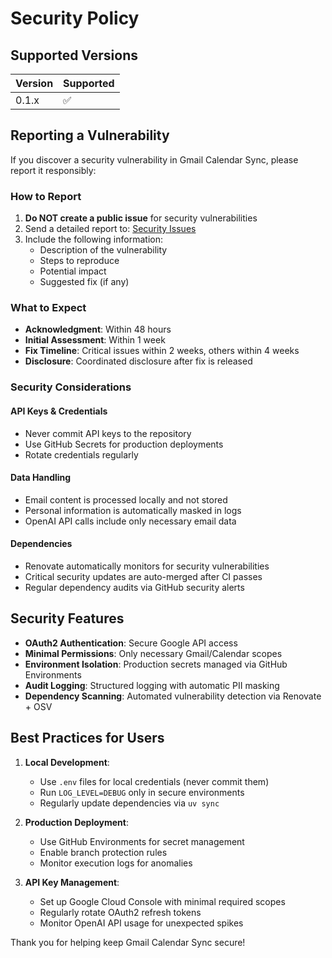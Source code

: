 # Security Policy

## Supported Versions

| Version | Supported          |
| ------- | ------------------ |
| 0.1.x   | :white_check_mark: |

## Reporting a Vulnerability

If you discover a security vulnerability in Gmail Calendar Sync, please report it responsibly:

### How to Report

1. **Do NOT create a public issue** for security vulnerabilities
2. Send a detailed report to: [Security Issues](https://github.com/yoshi65/gmail-calendar-sync/security/advisories/new)
3. Include the following information:
   - Description of the vulnerability
   - Steps to reproduce
   - Potential impact
   - Suggested fix (if any)

### What to Expect

- **Acknowledgment**: Within 48 hours
- **Initial Assessment**: Within 1 week
- **Fix Timeline**: Critical issues within 2 weeks, others within 4 weeks
- **Disclosure**: Coordinated disclosure after fix is released

### Security Considerations

#### API Keys & Credentials
- Never commit API keys to the repository
- Use GitHub Secrets for production deployments
- Rotate credentials regularly

#### Data Handling
- Email content is processed locally and not stored
- Personal information is automatically masked in logs
- OpenAI API calls include only necessary email data

#### Dependencies
- Renovate automatically monitors for security vulnerabilities
- Critical security updates are auto-merged after CI passes
- Regular dependency audits via GitHub security alerts

## Security Features

- **OAuth2 Authentication**: Secure Google API access
- **Minimal Permissions**: Only necessary Gmail/Calendar scopes
- **Environment Isolation**: Production secrets managed via GitHub Environments
- **Audit Logging**: Structured logging with automatic PII masking
- **Dependency Scanning**: Automated vulnerability detection via Renovate + OSV

## Best Practices for Users

1. **Local Development**:
   - Use `.env` files for local credentials (never commit them)
   - Run `LOG_LEVEL=DEBUG` only in secure environments
   - Regularly update dependencies via `uv sync`

2. **Production Deployment**:
   - Use GitHub Environments for secret management
   - Enable branch protection rules
   - Monitor execution logs for anomalies

3. **API Key Management**:
   - Set up Google Cloud Console with minimal required scopes
   - Regularly rotate OAuth2 refresh tokens
   - Monitor OpenAI API usage for unexpected spikes

Thank you for helping keep Gmail Calendar Sync secure!
